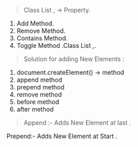 >Class List ,
 -> Property.
  1. Add Method.
  2. Remove Method.
  3. Contains Method.
  3. Toggle Method .Class List ,.
  

 > Solution for adding New Elements :
   1. document.createElement()
   -> method
   2. append method
   3. prepend method
   4. remove method
   5. before method
   6. after method

   >Append :- Adds New Element at last . 
   
   Prepend:- Adds New Element at Start .
